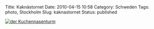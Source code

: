 Title: Kaknästornet
Date: 2010-04-15 10:58
Category: Schweden
Tags: photo, Stockholm
Slug: kaknastornet
Status: published

[![der
Kuchennasenturm](/pic/kaknasovertak_s.jpg "Der Kuchennasenturm")](/pic/kaknasovertak_l.jpg)

